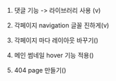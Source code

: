1. 댓글 기능 -> 라이브러리 사용 (v)

2. 각페이지 navigation 글꼴 진하게(v)

3. 각페이지 마다 레이아웃 바꾸기()

4. 메인 썸네일 hover 기능 적용()

5. 404 page 만들기()

